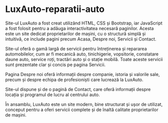 # LuxAuto-reparatii-auto

Site-ul LuxAuto a fost creat utilizând HTML, CSS și Bootstrap, iar JavaScript a fost folosit pentru a adăuga interactivitatea necesară paginilor. Acesta este un site dedicat proprietarilor de mașini, cu o structură simplă și intuitivă, ce include pagini precum Acasa, Despre noi, Servicii și Contact.

Site-ul oferă o gamă largă de servicii pentru întreținerea și repararea automobilelor, cum ar fi mecanică auto, tinichigerie, vopsitorie, constatare daune auto, service roți, tractări auto și o stație mobilă. Toate aceste servicii sunt prezentate clar și concis pe pagina Servicii.

Pagina Despre noi oferă informații despre companie, istoria și valorile sale, precum și despre echipa de profesioniști care lucrează la LuxAuto.

Site-ul dispune și de o pagină de Contact, care oferă informații despre locația și programul de lucru al centrului auto.

În ansamblu, LuxAuto este un site modern, bine structurat și ușor de utilizat, conceput pentru a oferi servicii complete și de înaltă calitate proprietarilor de mașini.
